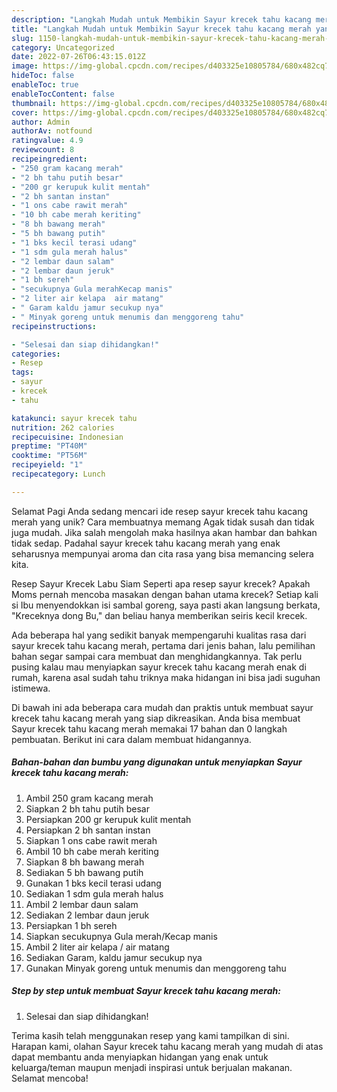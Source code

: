 ```yaml
---
description: "Langkah Mudah untuk Membikin Sayur krecek tahu kacang merah yang Enak, Enak"
title: "Langkah Mudah untuk Membikin Sayur krecek tahu kacang merah yang Enak, Enak"
slug: 1150-langkah-mudah-untuk-membikin-sayur-krecek-tahu-kacang-merah-yang-enak-enak
category: Uncategorized
date: 2022-07-26T06:43:15.012Z
image: https://img-global.cpcdn.com/recipes/d403325e10805784/680x482cq70/sayur-krecek-tahu-kacang-merah-foto-resep-utama.jpg
hideToc: false
enableToc: true
enableTocContent: false
thumbnail: https://img-global.cpcdn.com/recipes/d403325e10805784/680x482cq70/sayur-krecek-tahu-kacang-merah-foto-resep-utama.jpg
cover: https://img-global.cpcdn.com/recipes/d403325e10805784/680x482cq70/sayur-krecek-tahu-kacang-merah-foto-resep-utama.jpg
author: Admin
authorAv: notfound
ratingvalue: 4.9
reviewcount: 8
recipeingredient:
- "250 gram kacang merah"
- "2 bh tahu putih besar"
- "200 gr kerupuk kulit mentah"
- "2 bh santan instan"
- "1 ons cabe rawit merah"
- "10 bh cabe merah keriting"
- "8 bh bawang merah"
- "5 bh bawang putih"
- "1 bks kecil terasi udang"
- "1 sdm gula merah halus"
- "2 lembar daun salam"
- "2 lembar daun jeruk"
- "1 bh sereh"
- "secukupnya Gula merahKecap manis"
- "2 liter air kelapa  air matang"
- " Garam kaldu jamur secukup nya"
- " Minyak goreng untuk menumis dan menggoreng tahu"
recipeinstructions:

- "Selesai dan siap dihidangkan!"
categories:
- Resep
tags:
- sayur
- krecek
- tahu

katakunci: sayur krecek tahu 
nutrition: 262 calories
recipecuisine: Indonesian
preptime: "PT40M"
cooktime: "PT56M"
recipeyield: "1"
recipecategory: Lunch

---
```



Selamat Pagi Anda sedang mencari ide resep sayur krecek tahu kacang merah yang unik? Cara membuatnya memang Agak tidak susah dan tidak juga mudah. Jika salah mengolah maka hasilnya akan hambar dan bahkan tidak sedap. Padahal sayur krecek tahu kacang merah yang enak seharusnya mempunyai aroma dan cita rasa yang bisa memancing selera kita.


Resep Sayur Krecek Labu Siam Seperti apa resep sayur krecek? Apakah Moms pernah mencoba masakan dengan bahan utama krecek? Setiap kali si Ibu menyendokkan isi sambal goreng, saya pasti akan langsung berkata, &#34;Kreceknya dong Bu,&#34; dan beliau hanya memberikan seiris kecil krecek.

Ada beberapa hal yang sedikit banyak mempengaruhi kualitas rasa dari sayur krecek tahu kacang merah, pertama dari jenis bahan, lalu pemilihan bahan segar sampai cara membuat dan menghidangkannya. Tak perlu pusing kalau mau menyiapkan sayur krecek tahu kacang merah enak di rumah, karena asal sudah tahu triknya maka hidangan ini bisa jadi suguhan istimewa.


Di bawah ini ada beberapa cara mudah dan praktis untuk membuat sayur krecek tahu kacang merah yang siap dikreasikan. Anda bisa membuat Sayur krecek tahu kacang merah memakai 17 bahan dan 0 langkah pembuatan. Berikut ini cara dalam membuat hidangannya.

<!--inarticleads1-->

##### Bahan-bahan dan bumbu yang digunakan untuk menyiapkan Sayur krecek tahu kacang merah:

1. Ambil 250 gram kacang merah
1. Siapkan 2 bh tahu putih besar
1. Persiapkan 200 gr kerupuk kulit mentah
1. Persiapkan 2 bh santan instan
1. Siapkan 1 ons cabe rawit merah
1. Ambil 10 bh cabe merah keriting
1. Siapkan 8 bh bawang merah
1. Sediakan 5 bh bawang putih
1. Gunakan 1 bks kecil terasi udang
1. Sediakan 1 sdm gula merah halus
1. Ambil 2 lembar daun salam
1. Sediakan 2 lembar daun jeruk
1. Persiapkan 1 bh sereh
1. Siapkan secukupnya Gula merah/Kecap manis
1. Ambil 2 liter air kelapa / air matang
1. Sediakan  Garam, kaldu jamur secukup nya
1. Gunakan  Minyak goreng untuk menumis dan menggoreng tahu




<!--inarticleads2-->

##### Step by step untuk membuat Sayur krecek tahu kacang merah:


1. Selesai dan siap dihidangkan!



Terima kasih telah menggunakan resep yang kami tampilkan di sini. Harapan kami, olahan Sayur krecek tahu kacang merah yang mudah di atas dapat membantu anda menyiapkan hidangan yang enak untuk keluarga/teman maupun menjadi inspirasi untuk berjualan makanan. Selamat mencoba!
